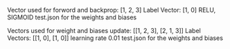 

Vector used for forword and backprop: [1, 2, 3] 
Label Vector: [1, 0]
RELU, SIGMOID
test.json for the weights and biases

Vectors used for weight and biases update: [[1, 2, 3], [2, 1, 3]]
Label Vectors: [[1, 0], [1, 0]]
learning rate 0.01
test.json for the weights and biases